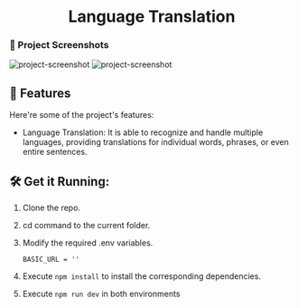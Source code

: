 <h1 align="center" id="title">Language Translation</h1>

### 📸 Project Screenshots

![project-screenshot](https://imgur.com/yT2VDBX.png)
![project-screenshot](https://imgur.com/8ajC7lE.png)

<h2>🧐 Features</h2>

Here're some of the project's features:

- Language Translation: It is able to recognize and handle multiple languages, providing translations for individual words, phrases, or even entire sentences.

<h2>🛠️ Get it Running:</h2>

1. Clone the repo.

2. cd command to the current folder.

3. Modify the required .env variables.
   ```
   BASIC_URL = ''
   ```
4. Execute `npm install` to install the corresponding dependencies.

5. Execute `npm run dev` in both environments
